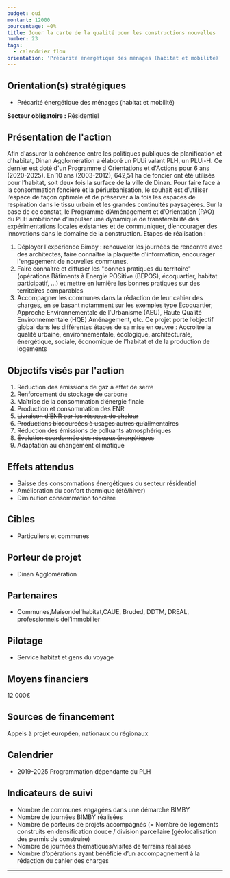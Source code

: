 ```yaml
---
budget: oui
montant: 12000
pourcentage: ~0%
title: Jouer la carte de la qualité pour les constructions nouvelles
number: 23
tags:
  - calendrier flou
orientation: 'Précarité énergétique des ménages (habitat et mobilité)'
---
```


## Orientation(s) stratégiques

- Précarité énergétique des ménages (habitat et mobilité)

**Secteur obligatoire :** Résidentiel

## Présentation de l'action

Afin d'assurer la cohérence entre les politiques publiques de planification et d'habitat, Dinan Agglomération a élaboré un PLUi valant PLH, un PLUi-H. Ce dernier est doté d'un Programme d'Orientations et d'Actions pour 6 ans (2020-2025).
En 10 ans (2003-2012), 642,51 ha de foncier ont été utilisés pour l’habitat, soit deux fois la surface de la ville de Dinan. Pour faire face à la consommation foncière et la périurbanisation, le souhait est d’utiliser l’espace de façon optimale et de préserver à la fois les espaces de respiration dans le tissu urbain et les grandes continuités paysagères.
Sur la base de ce constat, le Programme d’Aménagement et d’Orientation (PAO) du PLH ambitionne d’impulser une dynamique de transférabilité des expérimentations locales existantes et de communiquer, d’encourager des innovations dans le domaine de la construction.
Etapes de réalisation :
1. Déployer l'expérience Bimby : renouveler les journées de rencontre avec des
architectes, faire connaître la plaquette d'information, encourager l'engagement de
nouvelles communes.
2. Faire connaître et diffuser les "bonnes pratiques du territoire" (opérations Bâtiments
à Energie POSitive (BEPOS), écoquartier, habitat participatif, ...) et mettre en
lumière les bonnes pratiques sur des territoires comparables
3. Accompagner les communes dans la rédaction de leur cahier des charges, en se
basant notamment sur les exemples type Ecoquartier, Approche Environnementale de l’Urbanisme (AEU), Haute Qualité Environnementale (HQE) Aménagement, etc.
Ce projet porte l’objectif global dans les différentes étapes de sa mise en œuvre : Accroitre la qualité urbaine, environnementale, écologique, architecturale, énergétique, sociale, économique de l'habitat et de la production de logements

## Objectifs visés par l'action

1. Réduction des émissions de gaz à effet de serre
2. Renforcement du stockage de carbone
3. Maîtrise de la consommation d’énergie finale
4. Production et consommation des ENR
5. ~~Livraison d’ENR par les réseaux de chaleur~~
6. ~~Productions biosourcées à usages autres qu’alimentaires~~
7. Réduction des émissions de polluants atmosphériques
8. ~~Évolution coordonnée des réseaux énergétiques~~
9. Adaptation au changement climatique

## Effets attendus

- Baisse des consommations énergétiques du secteur résidentiel
- Amélioration du confort thermique (été/hiver)
- Diminution consommation foncière

## Cibles

- Particuliers et communes

## Porteur de projet

- Dinan Agglomération

## Partenaires

- Communes,Maisondel'habitat,CAUE, Bruded, DDTM, DREAL, professionnels del’immobilier

## Pilotage

- Service habitat et gens du voyage

## Moyens financiers

12 000€

## Sources de financement

Appels à projet européen, nationaux ou régionaux

## Calendrier

- 2019-2025 Programmation dépendante du PLH

## Indicateurs de suivi

- Nombre de communes engagées dans une démarche BIMBY
- Nombre de journées BIMBY réalisées
- Nombre de porteurs de projets accompagnés (= Nombre de logements construits en densification douce / division parcellaire (géolocalisation des permis de construire)
- Nombre de journées thématiques/visites de terrains réalisées
- Nombre d’opérations ayant bénéficié d’un accompagnement à la rédaction du cahier des charges

---
